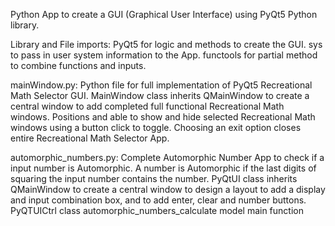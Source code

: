 Python App to create a GUI (Graphical User Interface) using PyQt5 Python library.

Library and File imports:
PyQt5 for logic and methods to create the GUI.
sys to pass in user system information to the App.
functools for partial method to combine functions and inputs.

mainWindow.py:
Python file for full implementation of PyQt5 Recreational Math Selector GUI.
MainWindow class inherits QMainWindow to create a central window to add completed full functional Recreational Math windows.
Positions and able to show and hide selected Recreational Math windows using a button click to toggle.
Choosing an exit option closes entire Recreational Math Selector App.

automorphic_numbers.py:
Complete Automorphic Number App to check if a input number is Automorphic. A number is Automorphic if the last digits of squaring the input number contains the number.
PyQtUI class inherits QMainWindow to create a central window to design a layout to add a display and input combination box, and to add enter, clear and number buttons.
PyQTUICtrl class automorphic_numbers_calculate model main function
